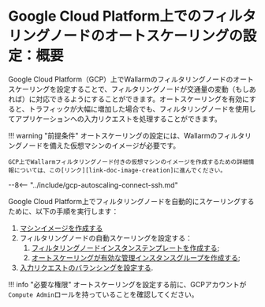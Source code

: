 [link-doc-image-creation]:              create-image.md
[link-doc-template-creation]:           creating-instance-template.md
[link-doc-managed-autoscaling-group]:   creating-autoscaling-group.md
[link-doc-lb-guide]:                    load-balancing-guide.md

#   Google Cloud Platform上でのフィルタリングノードのオートスケーリングの設定：概要

Google Cloud Platform（GCP）上でWallarmのフィルタリングノードのオートスケーリングを設定することで、フィルタリングノードが交通量の変動（もしあれば）に対応できるようにすることができます。オートスケーリングを有効にすると、トラフィックが大幅に増加した場合でも、フィルタリングノードを使用してアプリケーションへの入力リクエストを処理することができます。

!!! warning "前提条件"
    オートスケーリングの設定には、Wallarmのフィルタリングノードを備えた仮想マシンのイメージが必要です。
    
    GCP上でWallarmフィルタリングノード付きの仮想マシンのイメージを作成するための詳細情報については、この[リンク][link-doc-image-creation]に進んでください。

--8<-- "../include/gcp-autoscaling-connect-ssh.md"

Google Cloud Platform上でフィルタリングノードを自動的にスケーリングするために、以下の手順を実行します：

1.  [マシンイメージを作成する](create-image.md)
1.  フィルタリングノードの自動スケーリングを設定する：
    1.  [フィルタリングノードインスタンステンプレートを作成する][link-doc-template-creation];
    2.  [オートスケーリングが有効な管理インスタンスグループを作成する][link-doc-managed-autoscaling-group];
1.  [入力リクエストのバランシングを設定する][link-doc-lb-guide].

!!! info "必要な権限"
    オートスケーリングを設定する前に、GCPアカウントが`Compute Admin`ロールを持っていることを確認してください。